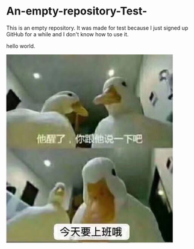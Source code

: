 # An-empty-repository-Test-

This is an empty repository. It was made for test because I just signed up GitHub for a while and I don't know how to use it.

hello world.

![1680774055033](image/README/1680774055033.png)
